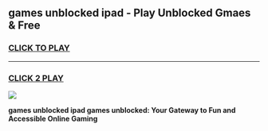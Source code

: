 
## games unblocked ipad - Play Unblocked Gmaes & Free
<h3>
<a href="https://news.freeplayer.one?title=games_unblocked_ipad&ref=23F">CLICK TO PLAY</a></h3>
<hr>

<h3>
<a href="https://news.freeplayer.one?title=games_unblocked_ipad&ref=23F">CLICK 2 PLAY</a>
  
</h3>

<a href="https://news.freeplayer.one?title=games_unblocked_ipad&ref=23F/"><img src="https://clearcache.store/games.png"></a>


**games unblocked ipad games unblocked: Your Gateway to Fun and Accessible Online Gaming**
